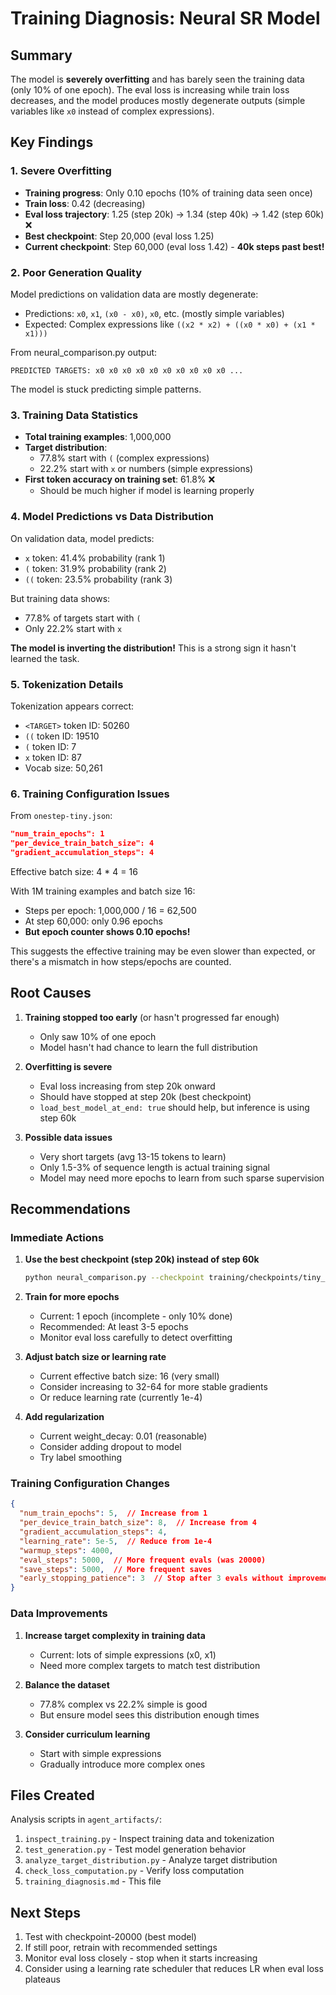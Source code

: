 # Training Diagnosis: Neural SR Model

## Summary
The model is **severely overfitting** and has barely seen the training data (only 10% of one epoch). The eval loss is increasing while train loss decreases, and the model produces mostly degenerate outputs (simple variables like `x0` instead of complex expressions).

## Key Findings

### 1. **Severe Overfitting**
- **Training progress**: Only 0.10 epochs (10% of training data seen once)
- **Train loss**: 0.42 (decreasing)
- **Eval loss trajectory**: 1.25 (step 20k) → 1.34 (step 40k) → 1.42 (step 60k) ❌
- **Best checkpoint**: Step 20,000 (eval loss 1.25)
- **Current checkpoint**: Step 60,000 (eval loss 1.42) - **40k steps past best!**

### 2. **Poor Generation Quality**
Model predictions on validation data are mostly degenerate:
- Predictions: `x0`, `x1`, `(x0 - x0)`, `x0`, etc. (mostly simple variables)
- Expected: Complex expressions like `((x2 * x2) + ((x0 * x0) + (x1 * x1)))`

From neural_comparison.py output:
```
PREDICTED TARGETS: x0 x0 x0 x0 x0 x0 x0 x0 x0 x0 ...
```
The model is stuck predicting simple patterns.

### 3. **Training Data Statistics**
- **Total training examples**: 1,000,000
- **Target distribution**:
  - 77.8% start with `(` (complex expressions)
  - 22.2% start with `x` or numbers (simple expressions)
- **First token accuracy on training set**: 61.8% ❌
  - Should be much higher if model is learning properly

### 4. **Model Predictions vs Data Distribution**
On validation data, model predicts:
- `x` token: 41.4% probability (rank 1)
- `(` token: 31.9% probability (rank 2)
- `((` token: 23.5% probability (rank 3)

But training data shows:
- 77.8% of targets start with `(`
- Only 22.2% start with `x`

**The model is inverting the distribution!** This is a strong sign it hasn't learned the task.

### 5. **Tokenization Details**
Tokenization appears correct:
- `<TARGET>` token ID: 50260
- `((` token ID: 19510
- `(` token ID: 7
- `x` token ID: 87
- Vocab size: 50,261

### 6. **Training Configuration Issues**

From `onestep-tiny.json`:
```json
"num_train_epochs": 1
"per_device_train_batch_size": 4
"gradient_accumulation_steps": 4
```

Effective batch size: 4 * 4 = 16

With 1M training examples and batch size 16:
- Steps per epoch: 1,000,000 / 16 = 62,500
- At step 60,000: only 0.96 epochs
- **But epoch counter shows 0.10 epochs!**

This suggests the effective training may be even slower than expected, or there's a mismatch in how steps/epochs are counted.

## Root Causes

1. **Training stopped too early** (or hasn't progressed far enough)
   - Only saw 10% of one epoch
   - Model hasn't had chance to learn the full distribution

2. **Overfitting is severe**
   - Eval loss increasing from step 20k onward
   - Should have stopped at step 20k (best checkpoint)
   - `load_best_model_at_end: true` should help, but inference is using step 60k

3. **Possible data issues**
   - Very short targets (avg 13-15 tokens to learn)
   - Only 1.5-3% of sequence length is actual training signal
   - Model may need more epochs to learn from such sparse supervision

## Recommendations

### Immediate Actions

1. **Use the best checkpoint (step 20k) instead of step 60k**
   ```bash
   python neural_comparison.py --checkpoint training/checkpoints/tiny_183867/checkpoint-20000
   ```

2. **Train for more epochs**
   - Current: 1 epoch (incomplete - only 10% done)
   - Recommended: At least 3-5 epochs
   - Monitor eval loss carefully to detect overfitting

3. **Adjust batch size or learning rate**
   - Current effective batch size: 16 (very small)
   - Consider increasing to 32-64 for more stable gradients
   - Or reduce learning rate (currently 1e-4)

4. **Add regularization**
   - Current weight_decay: 0.01 (reasonable)
   - Consider adding dropout to model
   - Try label smoothing

### Training Configuration Changes

```json
{
  "num_train_epochs": 5,  // Increase from 1
  "per_device_train_batch_size": 8,  // Increase from 4
  "gradient_accumulation_steps": 4,
  "learning_rate": 5e-5,  // Reduce from 1e-4
  "warmup_steps": 4000,
  "eval_steps": 5000,  // More frequent evals (was 20000)
  "save_steps": 5000,  // More frequent saves
  "early_stopping_patience": 3  // Stop after 3 evals without improvement
}
```

### Data Improvements

1. **Increase target complexity in training data**
   - Current: lots of simple expressions (x0, x1)
   - Need more complex targets to match test distribution

2. **Balance the dataset**
   - 77.8% complex vs 22.2% simple is good
   - But ensure model sees this distribution enough times

3. **Consider curriculum learning**
   - Start with simple expressions
   - Gradually introduce more complex ones

## Files Created

Analysis scripts in `agent_artifacts/`:
1. `inspect_training.py` - Inspect training data and tokenization
2. `test_generation.py` - Test model generation behavior
3. `analyze_target_distribution.py` - Analyze target distribution
4. `check_loss_computation.py` - Verify loss computation
5. `training_diagnosis.md` - This file

## Next Steps

1. Test with checkpoint-20000 (best model)
2. If still poor, retrain with recommended settings
3. Monitor eval loss closely - stop when it starts increasing
4. Consider using a learning rate scheduler that reduces LR when eval loss plateaus
